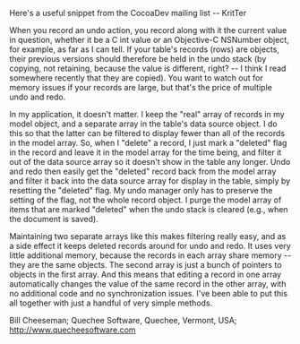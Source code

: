 

Here's a useful snippet from the CocoaDev mailing list -- KritTer

When you record an undo action, you record along with it the current value in question, whether it be a C int value or an Objective-C NSNumber object, for example, as far as I can tell. If your table's records (rows) are objects, their previous versions should therefore be held in the undo stack (by copying, not retaining, because the value is different, right? -- I think I read somewhere recently that they are copied). You want to watch out for memory issues if your records are large, but that's the price of multiple undo and redo.

In my application, it doesn't matter. I keep the "real" array of records in my model object, and a separate array in the table's data source object. I do this so that the latter can be filtered to display fewer than all of the records in the model array. So, when I "delete" a record, I just mark a "deleted" flag in the record and leave it in the model array for the time being, and filter it out of the data source array so it doesn't show in the table any longer. Undo and redo then easily get the "deleted" record back from the model array and filter it back into the data source array for display in the table, simply by resetting the "deleted" flag. My undo manager only has to preserve the setting of the flag, not the whole record object. I purge the model array of items that are marked "deleted" when the undo stack is cleared (e.g., when the document is saved).

Maintaining two separate arrays like this makes filtering really easy, and as a side effect it keeps deleted records around for undo and redo. It uses very little additional memory, because the records in each array share memory -- they are the same objects. The second array is just a bunch of pointers to objects in the first array. And this means that editing a record in one array automatically changes the value of the same record in the other array, with no additional code and no synchronization issues. I've been able to put this all together with just a handful of very simple methods.

Bill Cheeseman;
Quechee Software, Quechee, Vermont, USA;
http://www.quecheesoftware.com
